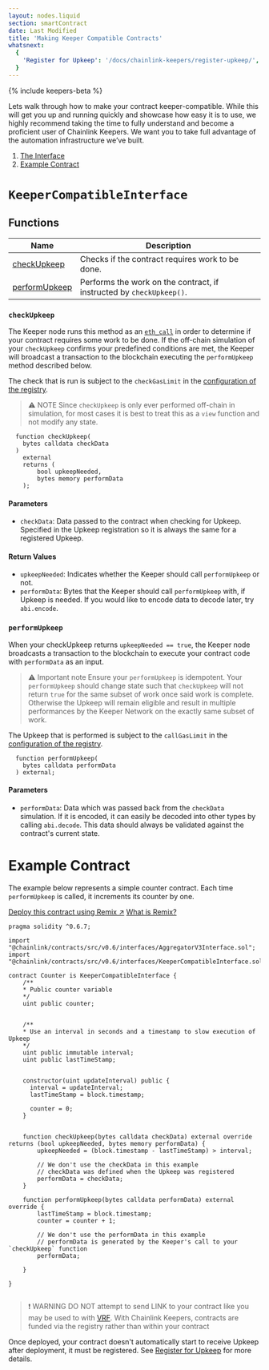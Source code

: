 ```yaml
---
layout: nodes.liquid
section: smartContract
date: Last Modified
title: 'Making Keeper Compatible Contracts'
whatsnext:
  {
    'Register for Upkeep': '/docs/chainlink-keepers/register-upkeep/',
  }
---
```

{% include keepers-beta %}

Lets walk through how to make your contract keeper-compatible. While this will get you up and running quickly and showcase how easy it is to use, we highly recommend taking the time to fully understand and become a proficient user of Chainlink Keepers. We want you to take full advantage of the automation infrastructure we’ve built.

1. [The Interface](#keepercompatibleinterface)
1. [Example Contract](#example-contract)


# `KeeperCompatibleInterface`

## Functions

| Name                            | Description                                                          |
| ------------------------------- | -------------------------------------------------------------------- |
| [checkUpkeep](#checkupkeep)     | Checks if the contract requires work to be done.                     |
| [performUpkeep](#performupkeep) | Performs the work on the contract, if instructed by `checkUpkeep()`. |

### `checkUpkeep`
The Keeper node runs this method as an [`eth_call`](https://eth.wiki/json-rpc/API#eth_call) in order to determine if your contract requires some work to be done. If the off-chain simulation of your `checkUpkeep` confirms your predefined conditions are met, the Keeper will broadcast a transaction to the blockchain executing the `performUpkeep` method described below.

The check that is run is subject to the `checkGasLimit` in the [configuration of the registry](/docs/chainlink-keepers/overview/#configuration).

> ⚠️ NOTE
> Since `checkUpkeep` is only ever performed off-chain in simulation, for most cases it is best to treat this as a `view` function and not modify any state.

```solidity
  function checkUpkeep(
    bytes calldata checkData
  )
    external
    returns (
        bool upkeepNeeded,
        bytes memory performData
    );
```

#### Parameters

- `checkData`: Data passed to the contract when checking for Upkeep. Specified in the Upkeep registration so it is always the same for a registered Upkeep.

#### Return Values

- `upkeepNeeded`: Indicates whether the Keeper should call `performUpkeep` or not.
- `performData`: Bytes that the Keeper should call `performUpkeep` with, if Upkeep is needed. If you would like to encode data to decode later, try `abi.encode`.

### `performUpkeep`

When your checkUpkeep returns `upkeepNeeded == true`, the Keeper node broadcasts a transaction to the blockchain to execute your contract code with `performData` as an input.

> ⚠️ Important note
> Ensure your `performUpkeep` is idempotent. Your `performUpkeep` should change state such that `checkUpkeep` will not return `true` for the same subset of work once said work is complete. Otherwise the Upkeep will remain eligible and result in multiple performances by the Keeper Network on the exactly same subset of work.

The Upkeep that is performed is subject to the `callGasLimit` in the [configuration of the registry](/docs/chainlink-keepers/overview/#configuration).



```solidity
  function performUpkeep(
    bytes calldata performData
  ) external;
```

#### Parameters

- `performData`: Data which was passed back from the `checkData` simulation. If it is encoded, it can easily be decoded into other types by calling `abi.decode`. This data should always be validated against the contract's current state.

# Example Contract
The example below represents a simple counter contract. Each time `performUpkeep` is called, it increments its counter by one.

<div class="remix-callout">
    <a href="https://remix.ethereum.org/#version=soljson-v0.6.6+commit.6c089d02.js&optimize=false&evmVersion=null&gist=62587a7f0885c4cbdbd587ca0dc74a12" class="cl-button--ghost solidity-tracked">Deploy this contract using Remix ↗</a>
    <a href="../../deploy-your-first-contract/" title="">What is Remix?</a>
</div>



```solidity
pragma solidity ^0.6.7;

import "@chainlink/contracts/src/v0.6/interfaces/AggregatorV3Interface.sol";
import "@chainlink/contracts/src/v0.6/interfaces/KeeperCompatibleInterface.sol";

contract Counter is KeeperCompatibleInterface {
    /**
    * Public counter variable
    */
    uint public counter;


    /**
    * Use an interval in seconds and a timestamp to slow execution of Upkeep
    */
    uint public immutable interval;
    uint public lastTimeStamp;

    
    constructor(uint updateInterval) public {
      interval = updateInterval;
      lastTimeStamp = block.timestamp;

      counter = 0;
    }


    function checkUpkeep(bytes calldata checkData) external override returns (bool upkeepNeeded, bytes memory performData) {
        upkeepNeeded = (block.timestamp - lastTimeStamp) > interval;

        // We don't use the checkData in this example
        // checkData was defined when the Upkeep was registered
        performData = checkData;
    }

    function performUpkeep(bytes calldata performData) external override {
        lastTimeStamp = block.timestamp;
        counter = counter + 1;

        // We don't use the performData in this example
        // performData is generated by the Keeper's call to your `checkUpkeep` function
        performData;
        
    }
    
}
    
```

> ❗️ WARNING
> DO NOT attempt to send LINK to your contract like you may be used to with [VRF](../../get-a-random-number/). With Chainlink Keepers, contracts are funded via the registry rather than within your contract

Once deployed, your contract doesn't automatically start to receive Upkeep after deployment, it must be registered. See [Register for Upkeep](../register-upkeep/) for more details.
